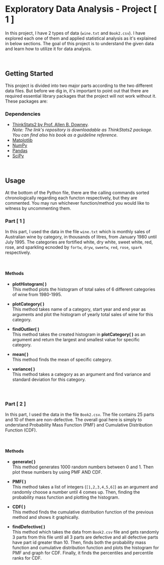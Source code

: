 # Exploratory Data Analysis - Project [ 1 ]
In this project, I have 2 types of data (```wine.txt``` and ```Book2.csv```). I have explored each one of them and applied statistical analysis as it's explained in below sections. The goal of this project is to understand the given data and learn how to utilize it for data analysis.


<br>

## Getting Started
This project is divided into two major parts according to the two different data files. But before we dig in, it's important to point out that there are required essential library packages that the project will not work without it. These packages are:

### Dependencies
- [ThinkStats2 by Prof. Allen B. Downey](https://github.com/AllenDowney/ThinkStats2). <br>
   _Note: The link's repository is downloadable as ThinkStats2 package. You can find also his book as a guideline reference._
- [Matplotlib](https://github.com/matplotlib/matplotlib)
- [NumPy](https://github.com/numpy/numpy)
- [Pandas](https://github.com/pandas-dev/pandas/)
- [SciPy](https://github.com/scipy/scipy)


<br>

## Usage
At the bottom of the Python file, there are the calling commands sorted chronologically regarding each functon respectively, but they are commented. You may run whichever function/method you would like to witness by uncommenting them.

### Part [ 1 ]
In this part, I used the data in the file ```wine.txt``` which is monthly sales of Australian wine by category, in thousands of litres, from January 1980 until July 1995. The categories are fortified white, dry white, sweet white, red, rose, and sparkling ecnoded by ```fortw```, ```dryw```, ```sweetw```, ```red```, ```rose```, ```spark``` respectively.

<br>

#### Methods
- **plotHistogram( )** <br>
This method plots the histogram of total sales of 6 different categories of wine from 1980-1995.

- **plotCategory( )** <br>
This method takes name of a category, start year and end year as arguments and plot the histogram of yearly total sales of wine for this category.

- **findOutlier( )** <br>
This method takes the created histogram in **plotCategory( )** as an argument and return the largest and smallest value for specific category.

- **mean( )** <br>
This method finds the mean of specific category.

- **variance( )** <br>
This method takes a category as an argument and find variance and standard deviation for this category.


<br>

##
### Part [ 2 ]
In this part, I used the data in the file ```Book2.csv```. The file contains 25 parts and 10 of them are non-defective. The overall goal here is simply to understand Probability Mass Function (PMF) and Cumulative Distribution Function (CDF).

<br>

#### Methods
- **generate( )** <br>
This method generates 1000 random numbers between 0 and 1. Then plot these numbers by using PMF AND CDF.

- **PMF( )** <br>
This method takes a list of integers (```[1,2,3,4,5,6]```) as an argument and randomly choose a number until 4 comes up. Then, finding the probability mass function and plotting the histogram.

- **CDF( )** <br>
This method finds the cumulative distribution function of the previous method and shows it graphically.

- **findDefective( )** <br>
This method which takes the data from ```Book2.csv``` file and gets randomly 3 parts from this file until all 3 parts are defective and all defective parts have part id greater than 10. Then, finds both the probability mass function and cumulative distribution function and plots the histogram for PMF and graph for CDF. Finally, it finds the percentiles and percentile ranks for CDF.
